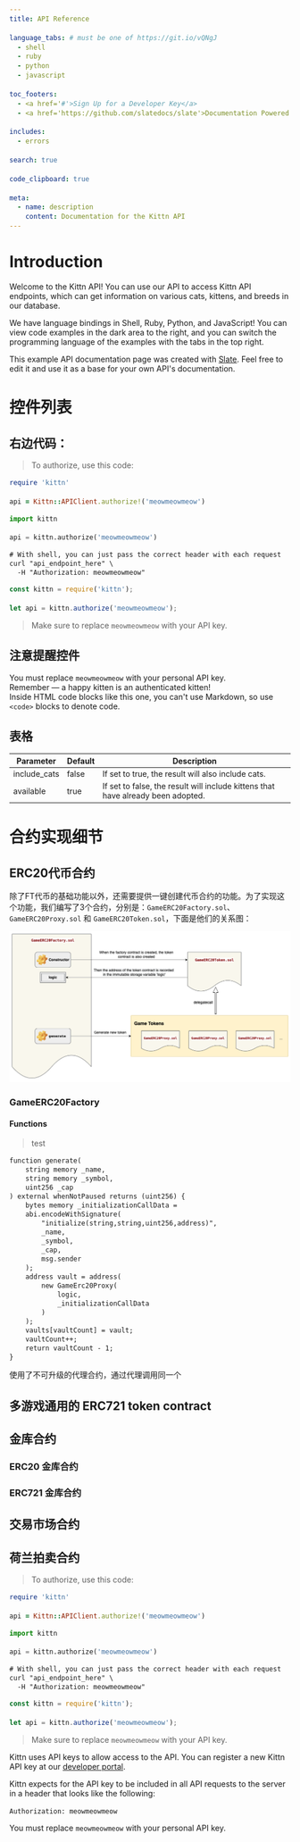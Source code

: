 ```yaml
---
title: API Reference

language_tabs: # must be one of https://git.io/vQNgJ
  - shell
  - ruby
  - python
  - javascript

toc_footers:
  - <a href='#'>Sign Up for a Developer Key</a>
  - <a href='https://github.com/slatedocs/slate'>Documentation Powered by Slate</a>

includes:
  - errors

search: true

code_clipboard: true

meta:
  - name: description
    content: Documentation for the Kittn API
---
```


# Introduction

Welcome to the Kittn API! You can use our API to access Kittn API endpoints, which can get information on various cats, kittens, and breeds in our database.

We have language bindings in Shell, Ruby, Python, and JavaScript! You can view code examples in the dark area to the right, and you can switch the programming language of the examples with the tabs in the top right.

This example API documentation page was created with [Slate](https://github.com/slatedocs/slate). Feel free to edit it and use it as a base for your own API's documentation.

# 控件列表

## 右边代码：

> To authorize, use this code:

```ruby
require 'kittn'

api = Kittn::APIClient.authorize!('meowmeowmeow')
```

```python
import kittn

api = kittn.authorize('meowmeowmeow')
```

```shell
# With shell, you can just pass the correct header with each request
curl "api_endpoint_here" \
  -H "Authorization: meowmeowmeow"
```

```javascript
const kittn = require('kittn');

let api = kittn.authorize('meowmeowmeow');
```

> Make sure to replace `meowmeowmeow` with your API key.

## 注意提醒控件

<aside class="notice">
You must replace <code>meowmeowmeow</code> with your personal API key.
</aside>

<aside class="success">
Remember — a happy kitten is an authenticated kitten!
</aside>

<aside class="warning">Inside HTML code blocks like this one, you can't use Markdown, so use <code>&lt;code&gt;</code> blocks to denote code.</aside>

## 表格

Parameter | Default | Description
--------- | ------- | -----------
include_cats | false | If set to true, the result will also include cats.
available | true | If set to false, the result will include kittens that have already been adopted.

# 合约实现细节

## ERC20代币合约
 
 除了FT代币的基础功能以外，还需要提供一键创建代币合约的功能。为了实现这个功能，我们编写了3个合约，分别是：`GameERC20Factory.sol`、 `GameERC20Proxy.sol` 和 `GameERC20Token.sol`，下面是他们的关系图：

 ![image ERC20关系图](./images/ERC20.png)

### GameERC20Factory

#### Functions

> test

```solidity
function generate(
    string memory _name,
    string memory _symbol,
    uint256 _cap
) external whenNotPaused returns (uint256) {
    bytes memory _initializationCallData =
    abi.encodeWithSignature(
        "initialize(string,string,uint256,address)",
        _name,
        _symbol,
        _cap,
        msg.sender
    );
    address vault = address(
        new GameErc20Proxy(
            logic,
            _initializationCallData
        )
    );
    vaults[vaultCount] = vault;
    vaultCount++;
    return vaultCount - 1;
}
```
使用了不可升级的代理合约，通过代理调用同一个



## 多游戏通用的 ERC721 token contract

## 金库合约

### ERC20 金库合约

### ERC721 金库合约

## 交易市场合约

## 荷兰拍卖合约

> To authorize, use this code:

```ruby
require 'kittn'

api = Kittn::APIClient.authorize!('meowmeowmeow')
```

```python
import kittn

api = kittn.authorize('meowmeowmeow')
```

```shell
# With shell, you can just pass the correct header with each request
curl "api_endpoint_here" \
  -H "Authorization: meowmeowmeow"
```

```javascript
const kittn = require('kittn');

let api = kittn.authorize('meowmeowmeow');
```

> Make sure to replace `meowmeowmeow` with your API key.

Kittn uses API keys to allow access to the API. You can register a new Kittn API key at our [developer portal](http://example.com/developers).

Kittn expects for the API key to be included in all API requests to the server in a header that looks like the following:

`Authorization: meowmeowmeow`

<aside class="notice">
You must replace <code>meowmeowmeow</code> with your personal API key.
</aside>

